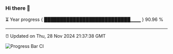 ### Hi there 👋

⏳ Year progress { ███████████████████████████▁▁▁ } 90.96 %

---

⏰ Updated on Thu, 28 Nov 2024 21:37:38 GMT

![Progress Bar CI](https://github.com/IshwaranRudhara/GIT-ACTION/workflows/Progress%20Bar%20CI/badge.svg)
